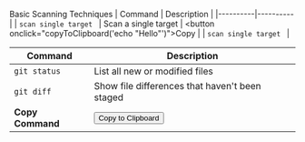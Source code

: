 Basic Scanning Techniques
| Command | Description |
|----------|----------|
| ` scan single target  ` |  Scan a single target | <button onclick="copyToClipboard('echo \"Hello\"')">Copy</button>  |
| ``` scan single target  ``` |


<html>

| Command          | Description               |
|------------------|---------------------------|
| `git status`     | List all new or modified files |
| `git diff`      | Show file differences that haven't been staged |
| **Copy Command** | <button onclick="copyToClipboard('git status')">Copy to Clipboard</button> |

<script>
function copyToClipboard(text) {
    navigator.clipboard.writeText(text).then(function() {
        alert('Copied to clipboard: ' + text);
    }, function(err) {
        console.error('Could not copy text: ', err);
    });
}
</script>

</html>







